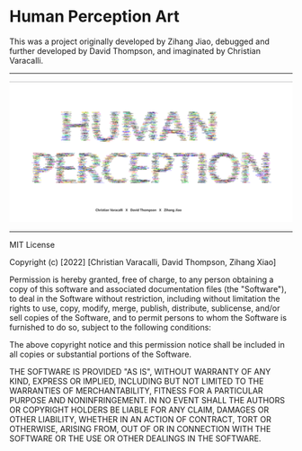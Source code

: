 <h1> Human Perception Art </h1>
<p> This was a project originally developed by Zihang Jiao, debugged and further developed by David Thompson, and imaginated by Christian Varacalli. </p> 
<hr> 
<img src="./LegacyVersion/HumanPerceptionArtImage.png" alt="Art / Page Image" title="Art / Page Image">
<hr>
<p>
MIT License

Copyright (c) [2022] [Christian Varacalli, David Thompson, Zihang Xiao]

Permission is hereby granted, free of charge, to any person obtaining a copy
of this software and associated documentation files (the "Software"), to deal
in the Software without restriction, including without limitation the rights
to use, copy, modify, merge, publish, distribute, sublicense, and/or sell
copies of the Software, and to permit persons to whom the Software is
furnished to do so, subject to the following conditions:

The above copyright notice and this permission notice shall be included in all
copies or substantial portions of the Software.

THE SOFTWARE IS PROVIDED "AS IS", WITHOUT WARRANTY OF ANY KIND, EXPRESS OR
IMPLIED, INCLUDING BUT NOT LIMITED TO THE WARRANTIES OF MERCHANTABILITY,
FITNESS FOR A PARTICULAR PURPOSE AND NONINFRINGEMENT. IN NO EVENT SHALL THE
AUTHORS OR COPYRIGHT HOLDERS BE LIABLE FOR ANY CLAIM, DAMAGES OR OTHER
LIABILITY, WHETHER IN AN ACTION OF CONTRACT, TORT OR OTHERWISE, ARISING FROM,
OUT OF OR IN CONNECTION WITH THE SOFTWARE OR THE USE OR OTHER DEALINGS IN THE
SOFTWARE.
</p> 
